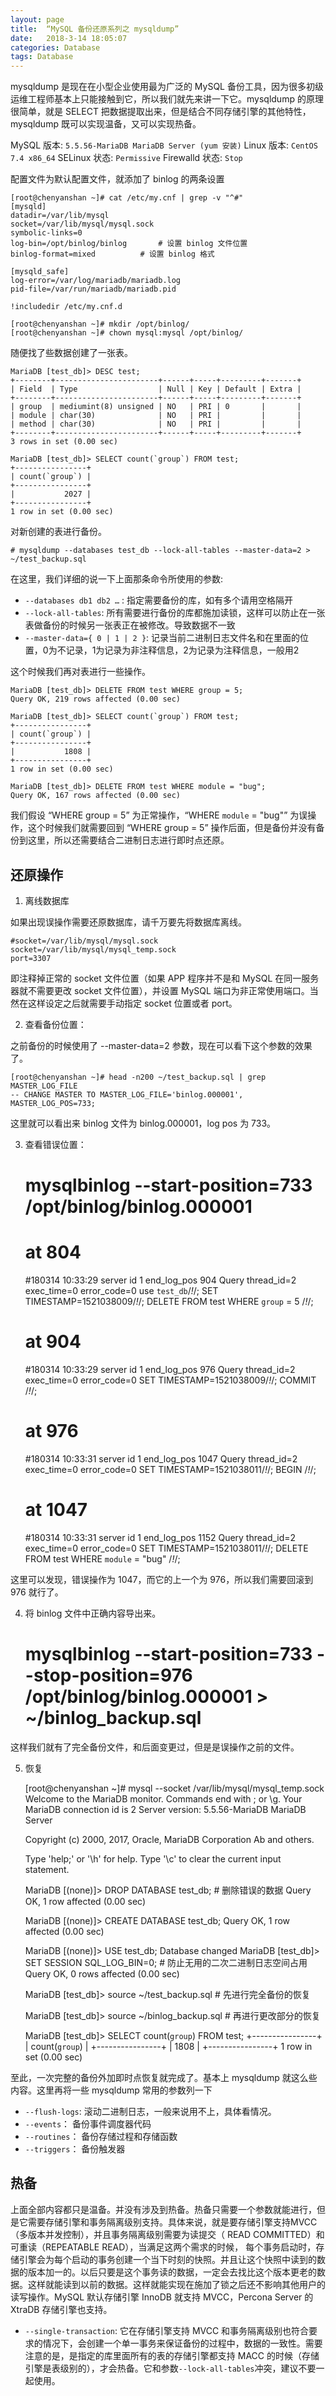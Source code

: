 ```yaml
---
layout: page
title:  “MySQL 备份还原系列之 mysqldump”
date:   2018-3-14 18:05:07
categories: Database
tags: Database
---
```


mysqldump 是现在在小型企业使用最为广泛的 MySQL 备份工具，因为很多初级运维工程师基本上只能接触到它，所以我们就先来讲一下它。mysqldump 的原理很简单，就是 SELECT 把数据提取出来，但是结合不同存储引擎的其他特性，mysqldump 既可以实现温备，又可以实现热备。

MySQL 版本: `5.5.56-MariaDB MariaDB Server (yum 安装)`
Linux 版本: `CentOS 7.4 x86_64`
SELinux 状态: `Permissive`
Firewalld 状态: `Stop`

配置文件为默认配置文件，就添加了 binlog 的两条设置

	[root@chenyanshan ~]# cat /etc/my.cnf | grep -v "^#"
	[mysqld]
	datadir=/var/lib/mysql
	socket=/var/lib/mysql/mysql.sock
	symbolic-links=0
	log-bin=/opt/binlog/binlog       # 设置 binlog 文件位置
	binlog-format=mixed          # 设置 binlog 格式
	
	[mysqld_safe]
	log-error=/var/log/mariadb/mariadb.log
	pid-file=/var/run/mariadb/mariadb.pid
	
	!includedir /etc/my.cnf.d
	
	[root@chenyanshan ~]# mkdir /opt/binlog/
	[root@chenyanshan ~]# chown mysql:mysql /opt/binlog/

随便找了些数据创建了一张表。

	MariaDB [test_db]> DESC test;
	+--------+-----------------------+------+-----+---------+-------+
	| Field  | Type                  | Null | Key | Default | Extra |
	+--------+-----------------------+------+-----+---------+-------+
	| group  | mediumint(8) unsigned | NO   | PRI | 0       |       |
	| module | char(30)              | NO   | PRI |         |       |
	| method | char(30)              | NO   | PRI |         |       |
	+--------+-----------------------+------+-----+---------+-------+
	3 rows in set (0.00 sec)
	
	MariaDB [test_db]> SELECT count(`group`) FROM test;
	+----------------+
	| count(`group`) |
	+----------------+
	|           2027 |
	+----------------+
	1 row in set (0.00 sec)

对新创建的表进行备份。

	# mysqldump --databases test_db --lock-all-tables --master-data=2 > ~/test_backup.sql

在这里，我们详细的说一下上面那条命令所使用的参数:

- `--databases db1 db2 …` : 指定需要备份的库，如有多个请用空格隔开
- `--lock-all-tables`: 所有需要进行备份的库都施加读锁，这样可以防止在一张表做备份的时候另一张表正在被修改。导致数据不一致
- `--master-data={ 0 | 1 | 2 }`:  记录当前二进制日志文件名和在里面的位置，0为不记录，1为记录为非注释信息，2为记录为注释信息，一般用2

这个时候我们再对表进行一些操作。

	MariaDB [test_db]> DELETE FROM test WHERE group = 5;
	Query OK, 219 rows affected (0.00 sec)
	
	MariaDB [test_db]> SELECT count(`group`) FROM test;
	+----------------+
	| count(`group`) |
	+----------------+
	|           1808 |
	+----------------+
	1 row in set (0.00 sec)
	
	MariaDB [test_db]> DELETE FROM test WHERE module = "bug";
	Query OK, 167 rows affected (0.00 sec)

我们假设 “WHERE group = 5” 为正常操作，“WHERE `module` = "bug"” 为误操作，这个时候我们就需要回到 “WHERE group = 5” 操作后面，但是备份并没有备份到这里，所以还需要结合二进制日志进行即时点还原。

## 还原操作
1. 离线数据库

如果出现误操作需要还原数据库，请千万要先将数据库离线。

	#socket=/var/lib/mysql/mysql.sock
	socket=/var/lib/mysql/mysql_temp.sock
	port=3307

即注释掉正常的 socket 文件位置（如果 APP 程序并不是和 MySQL 在同一服务器就不需要更改 socket 文件位置），并设置 MySQL 端口为非正常使用端口。当然在这样设定之后就需要手动指定 socket 位置或者 port。

2. 查看备份位置：

之前备份的时候使用了 --master-data=2 参数，现在可以看下这个参数的效果了。

	[root@chenyanshan ~]# head -n200 ~/test_backup.sql | grep MASTER_LOG_FILE
	-- CHANGE MASTER TO MASTER_LOG_FILE='binlog.000001', MASTER_LOG_POS=733;

这里就可以看出来 binlog 文件为 binlog.000001，log pos 为 733。

3. 查看错误位置：

	# mysqlbinlog --start-position=733 /opt/binlog/binlog.000001
	# at 804
	#180314 10:33:29 server id 1  end_log_pos 904 	Query	thread_id=2	exec_time=0	error_code=0
	use `test_db`/*!*/;
	SET TIMESTAMP=1521038009/*!*/;
	DELETE FROM test WHERE `group` = 5
	/*!*/;
	# at 904
	#180314 10:33:29 server id 1  end_log_pos 976 	Query	thread_id=2	exec_time=0	error_code=0
	SET TIMESTAMP=1521038009/*!*/;
	COMMIT
	/*!*/;
	# at 976
	#180314 10:33:31 server id 1  end_log_pos 1047 	Query	thread_id=2	exec_time=0	error_code=0
	SET TIMESTAMP=1521038011/*!*/;
	BEGIN
	/*!*/;
	# at 1047
	#180314 10:33:31 server id 1  end_log_pos 1152 	Query	thread_id=2	exec_time=0	error_code=0
	SET TIMESTAMP=1521038011/*!*/;
	DELETE FROM test WHERE `module` = "bug"
	/*!*/;

这里可以发现，错误操作为 1047，而它的上一个为 976，所以我们需要回滚到 976 就行了。

4. 将 binlog 文件中正确内容导出来。

	# mysqlbinlog --start-position=733 --stop-position=976 /opt/binlog/binlog.000001 > ~/binlog_backup.sql

这样我们就有了完全备份文件，和后面变更过，但是是误操作之前的文件。

5. 恢复

	[root@chenyanshan ~]# mysql --socket /var/lib/mysql/mysql_temp.sock
	Welcome to the MariaDB monitor.  Commands end with ; or \g.
	Your MariaDB connection id is 2
	Server version: 5.5.56-MariaDB MariaDB Server
	
	Copyright (c) 2000, 2017, Oracle, MariaDB Corporation Ab and others.
	
	Type 'help;' or '\h' for help. Type '\c' to clear the current input statement.
	
	MariaDB [(none)]> DROP DATABASE test_db;        # 删除错误的数据
	Query OK, 1 row affected (0.00 sec)
	
	MariaDB [(none)]> CREATE DATABASE test_db;
	Query OK, 1 row affected (0.00 sec)
	
	MariaDB [(none)]> USE test_db;
	Database changed
	MariaDB [test_db]> SET SESSION SQL_LOG_BIN=0;   # 防止无用的二次二进制日志空间占用
	Query OK, 0 rows affected (0.00 sec)
	
	MariaDB [test_db]> source ~/test_backup.sql    # 先进行完全备份的恢复
	
	MariaDB [test_db]> source ~/binlog_backup.sql     # 再进行更改部分的恢复 
	
	MariaDB [test_db]> SELECT count(`group`) FROM test;
	+----------------+
	| count(`group`) |
	+----------------+
	|           1808 |
	+----------------+
	1 row in set (0.00 sec)

至此，一次完整的备份外加即时点恢复就完成了。基本上 mysqldump 就这么些内容。这里再将一些 mysqldump 常用的参数列一下

- `--flush-logs`: 滚动二进制日志，一般来说用不上，具体看情况。
- `--events`： 备份事件调度器代码
- `--routines`： 备份存储过程和存储函数
- `--triggers`： 备份触发器

## 热备

上面全部内容都只是温备。并没有涉及到热备。热备只需要一个参数就能进行，但是它需要存储引擎和事务隔离级别支持。具体来说，就是要存储引擎支持MVCC（多版本并发控制），并且事务隔离级别需要为读提交（ READ COMMITTED）和可重读（REPEATABLE READ），当满足这两个需求的时候， 每个事务启动时，存储引擎会为每个启动的事务创建一个当下时刻的快照。并且让这个快照中读到的数据的版本加一的。以后只要是这个事务读的数据，一定会去找比这个版本更老的数据。这样就能读到以前的数据。这样就能实现在施加了锁之后还不影响其他用户的读写操作。MySQL 默认存储引擎 InnoDB 就支持 MVCC，Percona Server 的 XtraDB 存储引擎也支持。

- `--single-transaction`: 它在存储引擎支持 MVCC 和事务隔离级别也符合要求的情况下，会创建一个单一事务来保证备份的过程中，数据的一致性。需要注意的是，是指定的库里面所有的表的存储引擎都支持 MACC 的时候（存储引擎是表级别的），才会热备。它和参数`--lock-all-tables`冲突，建议不要一起使用。